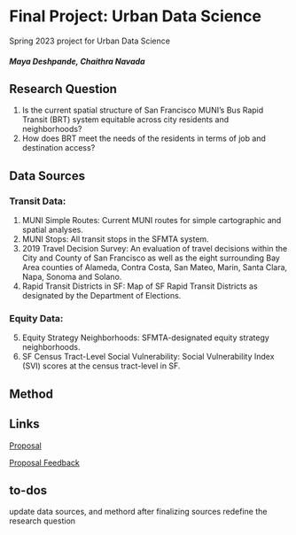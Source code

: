 # Final Project: Urban Data Science 
 Spring 2023 project for Urban Data Science
 ##### Maya Deshpande, Chaithra Navada

 ## Research Question
 1. Is the current spatial structure of San Francisco MUNI’s Bus Rapid Transit (BRT) system equitable across city residents and neighborhoods?
2. How does BRT meet the needs of the residents in terms of job and destination access?
  ## Data Sources
 ### Transit Data:
1. MUNI Simple Routes: Current MUNI routes for simple cartographic and spatial analyses.
2. MUNI Stops: All transit stops in the SFMTA system.
3. 2019 Travel Decision Survey: An evaluation of travel decisions within the City and County of San Francisco as well as the eight surrounding Bay Area counties of Alameda, Contra Costa, San Mateo, Marin, Santa Clara, Napa, Sonoma and Solano.
4. Rapid Transit Districts in SF: Map of SF Rapid Transit Districts as designated by the Department of Elections.

### Equity Data:
5. Equity Strategy Neighborhoods: SFMTA-designated equity strategy neighborhoods.
6. SF Census Tract-Level Social Vulnerability: Social Vulnerability Index (SVI) scores at the census tract-level in SF.

 
 ## Method
 
 
 ## Links
 [Proposal](https://docs.google.com/document/d/1ZZ_YyN8SOPXLoJtSHEAWqnRYS5ikKO_kZRPhvpu6JSQ/edit#heading=h.bl5su5ntdmg9) 
 
[Proposal Feedback](https://docs.google.com/document/d/1mxfoKShXbY5-FMnL5CRh5xEZgvYAAkdOayPjZA0Dfoc/edit)
 
 ## to-dos
 
update data sources, and methord after finalizing sources
redefine the research question